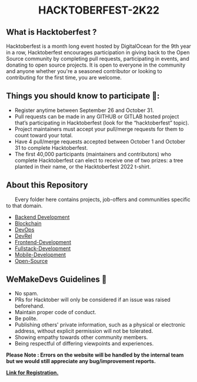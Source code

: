 # <center>**HACKTOBERFEST-2K22**</center>

## **What is Hacktoberfest ?**

Hacktoberfest is a month long event hosted by DigitalOcean for the 9th year in a row, Hacktoberfest encourages participation in giving back to the Open Source community by completing pull requests, participating in events, and donating to open source projects.
It is open to everyone in the community and anyone whether you're a seasoned contributor or looking to contributing for the first time, you are welcome.

## **Things you should know to participate 🤔:**

- Register anytime between September 26 and October 31.
- Pull requests can be made in any GITHUB or GITLAB hosted project that’s participating in Hacktoberfest (look for the “hacktoberfest” topic).
- Project maintainers must accept your pull/merge requests for them to count toward your total.
- Have 4 pull/merge requests accepted between October 1 and October 31 to complete Hacktoberfest.
- The first 40,000 participants (maintainers and contributors) who complete Hacktoberfest can elect to receive one of two prizes: a tree planted in their name, or the Hacktoberfest 2022 t-shirt.

## **About this Repository**

&nbsp;&nbsp;&nbsp;&nbsp;&nbsp;&nbsp;Every folder here contains projects, job-offers and communities specific to that domain.

- [Backend Development](https://github.com/WeMakeDevs/roadmaps/tree/main/Backend-Development)
- [Blockchain](https://github.com/WeMakeDevs/roadmaps/tree/main/Blockchain)
- [DevOps](https://github.com/WeMakeDevs/roadmaps/tree/main/DevOps)
- [DevRel](https://github.com/WeMakeDevs/roadmaps/tree/main/DevRel)
- [Frontend-Development](https://github.com/WeMakeDevs/roadmaps/tree/main/Frontend-Development)
- [Fullstack-Development](https://github.com/WeMakeDevs/roadmaps/tree/main/Fullstack-Development)
- [Mobile-Development](https://github.com/WeMakeDevs/roadmaps/tree/main/Mobile-Development)
- [Open-Source](https://github.com/WeMakeDevs/roadmaps/tree/main/Open-Source)

## **WeMakeDevs Guidelines 🥸**

- No spam.
- PRs for Hacktober will only be considered if an issue was raised beforehand.
- Maintain proper code of conduct.
- Be polite.
- Publishing others' private information, such as a physical or electronic address, without explicit permission will not be tolerated.
- Showing empathy towards other community members.
- Being respectful of differing viewpoints and experiences.

**Please Note : Errors on the website will be handled by the internal team but we would still appreciate any bug/improvement reports.**

[**Link for Registration.**](https://hacktoberfest.com/)
